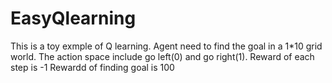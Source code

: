 # EasyQlearning
This is a toy exmple of Q learning.
Agent need to find the goal in a 1*10 grid world.
The action space include go left(0) and go right(1).
Reward of each step is -1
Rewardd of finding goal is 100